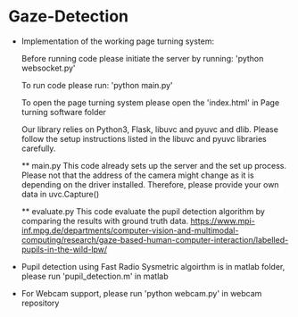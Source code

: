 # Gaze-Detection

- Implementation of the working page turning system:

  Before running code please initiate the server by running:
  'python websocket.py'

  To run code please run: 
  'python main.py'

  To open the page turning system please open the 
  'index.html' in Page turning software folder

  Our library relies on Python3, Flask, libuvc and pyuvc and dlib. 
  Please follow the setup instructions listed in the libuvc and pyuvc libraries carefully.

  ** main.py
  This code  already sets up the server and the set up process. 
  Please not that the address of the camera might change as it is depending on the driver installed. Therefore, please provide your own data in uvc.Capture()
  
  ** evaluate.py 
  This code evaluate the pupil detection algorithm by comparing the results with ground truth data.
  https://www.mpi-inf.mpg.de/departments/computer-vision-and-multimodal-computing/research/gaze-based-human-computer-interaction/labelled-pupils-in-the-wild-lpw/

- Pupil detection using Fast Radio Sysmetric algoirthm is in matlab folder, please run 
'pupil_detection.m' in matlab

- For Webcam support, please run 
'python webcam.py' in webcam repository
